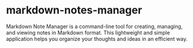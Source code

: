 # markdown-notes-manager
Markdown Note Manager is a command-line tool for creating, managing, and viewing notes in Markdown format. This lightweight and simple application helps you organize your thoughts and ideas in an efficient way.
